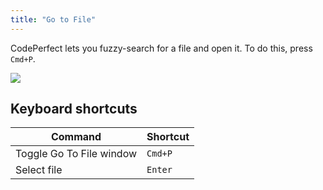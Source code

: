 ```yaml
---
title: "Go to File"
---
```


CodePerfect lets you fuzzy-search for a file and open it. To do this, press
`Cmd+P`.

![](/go-to-file.png)

## Keyboard shortcuts

| Command                  | Shortcut    |
| ------------------------ | ----------- |
| Toggle Go To File window | `Cmd+P` |
| Select file              | `Enter`     |
